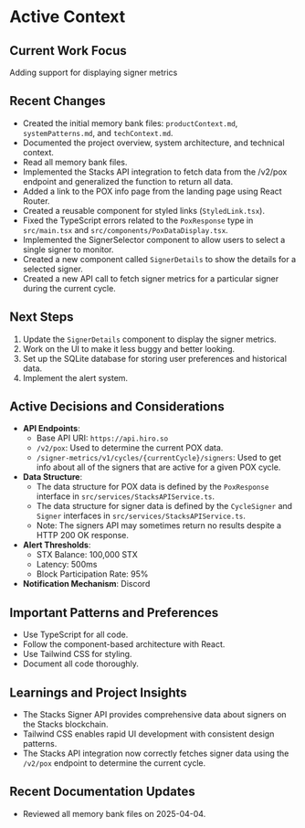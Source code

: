# Active Context

## Current Work Focus
Adding support for displaying signer metrics

## Recent Changes
- Created the initial memory bank files: `productContext.md`, `systemPatterns.md`, and `techContext.md`.
- Documented the project overview, system architecture, and technical context.
- Read all memory bank files.
- Implemented the Stacks API integration to fetch data from the /v2/pox endpoint and generalized the function to return all data.
- Added a link to the POX info page from the landing page using React Router.
- Created a reusable component for styled links (`StyledLink.tsx`).
- Fixed the TypeScript errors related to the `PoxResponse` type in `src/main.tsx` and `src/components/PoxDataDisplay.tsx`.
- Implemented the SignerSelector component to allow users to select a single signer to monitor.
- Created a new component called `SignerDetails` to show the details for a selected signer.
- Created a new API call to fetch signer metrics for a particular signer during the current cycle.

## Next Steps
1. Update the `SignerDetails` component to display the signer metrics.
2. Work on the UI to make it less buggy and better looking.
2. Set up the SQLite database for storing user preferences and historical data.
3. Implement the alert system.

## Active Decisions and Considerations
- **API Endpoints**:
  - Base API URI: `https://api.hiro.so`
  - `/v2/pox`: Used to determine the current POX data.
  - `/signer-metrics/v1/cycles/{currentCycle}/signers`: Used to get info about all of the signers that are active for a given POX cycle.
- **Data Structure**:
  - The data structure for POX data is defined by the `PoxResponse` interface in `src/services/StacksAPIService.ts`.
  - The data structure for signer data is defined by the `CycleSigner` and `Signer` interfaces in `src/services/StacksAPIService.ts`.
  - Note: The signers API may sometimes return no results despite a HTTP 200 OK response.
- **Alert Thresholds**:
  - STX Balance: 100,000 STX
  - Latency: 500ms
  - Block Participation Rate: 95%
- **Notification Mechanism**: Discord

## Important Patterns and Preferences
- Use TypeScript for all code.
- Follow the component-based architecture with React.
- Use Tailwind CSS for styling.
- Document all code thoroughly.

## Learnings and Project Insights
- The Stacks Signer API provides comprehensive data about signers on the Stacks blockchain.
- Tailwind CSS enables rapid UI development with consistent design patterns.
- The Stacks API integration now correctly fetches signer data using the `/v2/pox` endpoint to determine the current cycle.

## Recent Documentation Updates
- Reviewed all memory bank files on 2025-04-04.

